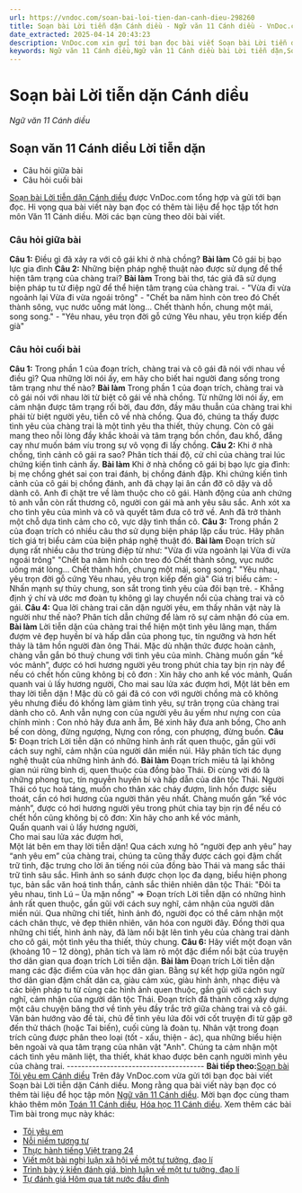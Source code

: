 ```yaml
---
url: https://vndoc.com/soan-bai-loi-tien-dan-canh-dieu-298260
title: Soạn bài Lời tiễn dặn Cánh diều - Ngữ văn 11 Cánh diều - VnDoc.com
date_extracted: 2025-04-14 20:43:23
description: VnDoc.com xin gửi tới bạn đọc bài viết Soạn bài Lời tiễn dặn Cánh diều. Mời các bạn cùng tham khảo để có thêm tài liệu soạn văn 11 Cánh diều nhé.
keywords: Ngữ văn 11 Cánh diều,Ngữ văn 11 Cánh diều bài Lời tiễn dặn,Soạn văn 11 Cánh diều,văn 11 Cánh diều,soạn văn 11,soạn bài 11 cánh diều,ngữ văn 11 cd,Soạn bài Lời tiễn dặn Cánh diều,Soạn bài Lời tiễn dặn,Soạn văn Lời tiễn dặn,Lời tiễn dặn
---
```


# Soạn bài Lời tiễn dặn Cánh diều
 _Ngữ văn 11 Cánh diều_
## Soạn văn 11 Cánh diều Lời tiễn dặn
  * Câu hỏi giữa bài
  * Câu hỏi cuối bài

[Soạn bài Lời tiễn dặn Cánh diều](<https://vndoc.com/soan-bai-loi-tien-dan-canh-dieu-298260>) được VnDoc.com tổng hợp và gửi tới bạn đọc. Hi vọng qua bài viết này bạn đọc có thêm tài liệu để học tập tốt hơn môn Văn 11 Cánh diều. Mời các bạn cùng theo dõi bài viết.
### Câu hỏi giữa bài
**Câu 1:** Điều gì đã xảy ra với cô gái khi ở nhà chồng?
**Bài làm**
Cô gái bị bạo lực gia đình
**Câu 2:** Những biện pháp nghệ thuật nào được sử dụng để thể hiện tâm trạng của chàng trai?
**Bài làm**
Trong bài thơ, tác giả đã sử dụng biện pháp tu từ điệp ngữ để thể hiện tâm trạng của chàng trai.
\- "Vừa đi vừa ngoảnh lại
Vừa đi vừa ngoái trông"
\- "Chết ba năm hình còn treo đó
Chết thành sông, vục nước uống mát lòng…
Chết thành hồn, chung một mái, song song."
\- "Yêu nhau, yêu trọn đời gỗ cứng
Yêu nhau, yêu trọn kiếp đến già"
### Câu hỏi cuối bài
**Câu 1:** Trong phần 1 của đoạn trích, chàng trai và cô gái đã nói với nhau về điều gì? Qua những lời nói ấy, em hãy cho biết hai người đang sống trong tâm trạng như thế nào?
**Bài làm**
Trong phần 1 của đoạn trích, chàng trai và cô gái nói với nhau lời từ biệt cô gái về nhà chồng.
Từ những lời nói ấy, em cảm nhận được tâm trạng rối bời, đau đớn, đầy mâu thuẫn của chàng trai khi phải từ biệt người yêu, tiễn cô về nhà chồng. Qua đó, chúng ta thấy được tình yêu của chàng trai là một tình yêu tha thiết, thủy chung. Còn cô gái mang theo nỗi lòng đầy khắc khoải và tâm trạng bồn chồn, đau khổ, đắng cay như muốn bám víu trong sự vô vọng đi lấy chồng.
**Câu 2:** Khi ở nhà chồng, tình cảnh cô gái ra sao? Phân tích thái độ, cử chỉ của chàng trai lúc chứng kiến tình cảnh ấy.
**Bài làm**
Khi ở nhà chồng cô gái bị bạo lực gia đình: bị mẹ chồng ghét sai con trai đánh, bị chồng đánh đập.
Khi chứng kiến tình cảnh của cô gái bị chồng đánh, anh đã chạy lại ân cần đỡ cô dậy và dỗ dành cô. Anh đi chặt tre về làm thuộc cho cô gái. Hành động của anh chứng tỏ anh vẫn còn rất thương cô, người con gái mà anh yêu sâu sắc. Anh xót xa cho tình yêu của mình và cô và quyết tâm đưa cô trở về. Anh đã trở thành một chỗ dựa tình cảm cho cô, vực dậy tình thần cô.
**Câu 3:** Trong phần 2 của đoạn trích có nhiều câu thơ sử dụng biện pháp lặp cấu trúc. Hãy phân tích giá trị biểu cảm của biện pháp nghệ thuật đó.
**Bài làm**
Đoạn trích sử dụng rất nhiều câu thơ trùng điệp từ như:
"Vừa đi vừa ngoảnh lại
Vừa đi vừa ngoái trông"
"Chết ba năm hình còn treo đó
Chết thành sông, vục nước uống mát lòng…
Chết thành hồn, chung một mái, song song."
"Yêu nhau, yêu trọn đời gỗ cứng
Yêu nhau, yêu trọn kiếp đến già"
Giá trị biểu cảm:
\- Nhấn mạnh sự thủy chung, son sắt trong tình yêu của đôi bạn trẻ.
\- Khẳng định ý chí và ước mơ đoàn tụ không gì lay chuyển nổi của chàng trai và cô gái.
**Câu 4:** Qua lời chàng trai căn dặn người yêu, em thấy nhân vật này là người như thế nào? Phân tích dẫn chứng để làm rõ sự cảm nhận đó của em.
**Bài làm**
Lời tiễn dặn của chàng trai thể hiện một tình yêu lãng mạn, thấm đượm vẻ đẹp huyền bí và hấp dẫn của phong tục, tín ngưỡng và hơn hết thảy là tâm hồn người đàn ông Thái. Mặc dù nhận thức được hoàn cảnh, chàng vẫn gắn bó thuỷ chung với tình yêu của mình. Chàng muốn gần “kề vóc mảnh”, được có hơi hương người yêu trong phút chia tay bịn rịn này để nếu có chết hồn cũng không bị cô đơn :
Xin hãy cho anh kề vóc mảnh,
Quấn quanh vai ủ lấy hương người,
Cho mai sau lửa xác đượm hơi,
Một lát bên em thay lời tiễn dặn \!
Mặc dù cô gái đã có con với người chồng mà cô không yêu nhưng điều đó khống làm giảm tình yêu, sự trân trọng của chàng trai dành cho cô. Anh vẫn nựng con của người yêu âu yếm như nựng con của chính mình :
Con nhỏ hãy đưa anh ẵm,
Bé xinh hãy đưa anh bồng,
Cho anh bế con dòng, đừng ngượng,
Nựng con rồng, con phượng, đừng buồn.
**Câu 5:** Đoạn trích Lời tiễn dặn có những hình ảnh rất quen thuộc, gần gũi với cách suy nghĩ, cảm nhận của người dân miền núi. Hãy phân tích tác dụng nghệ thuật của những hình ảnh đó.
**Bài làm**
Đoạn trích miêu tả lại không gian núi rừng bình dị, quen thuộc của đồng bào Thái. Đi cùng vời đó là những phong tục, tín nguyễn huyền bí và hấp dẫn của dân tộc Thái. Người Thái có tục hoả táng, muốn cho thân xác cháy đượm, linh hồn được siêu thoát, cần có hơi hương của người thân yêu nhất. Chàng muốn gần “kề vóc mảnh”, được có hơi hương người yêu trong phút chia tay bịn rịn để nếu có chết hồn cũng không bị cô đơn:
Xin hãy cho anh kề vóc mảnh,  
Quấn quanh vai ủ lấy hương người,  
Cho mai sau lửa xác đượm hơi,  
Một lát bên em thay lời tiễn dặn\!
Qua cách xưng hô “người đẹp anh yêu” hay “anh yêu em” của chàng trai, chúng ta cũng thấy được cách gọi đậm chất trữ tình, đặc trưng cho lời ăn tiếng nói của đồng bào Thái và mang sắc thái trữ tình sâu sắc.
Hình ảnh so sánh được chọn lọc đa dạng, biểu hiện phong tục, bản sắc văn hoá tinh thần, cảnh sắc thiên nhiên dân tộc Thái: "Đôi ta yêu nhau, tình Lú – Ủa mặn nồng"
=> Đoạn trích Lời tiễn dặn có những hình ảnh rất quen thuộc, gần gũi với cách suy nghĩ, cảm nhận của người dân miền núi. Qua những chi tiết, hình ảnh đó, người đọc có thể cảm nhận một cách chân thực, vẻ đẹp thiên nhiên, văn hóa con người đây. Đồng thời qua những chi tiết, hình ảnh này, đã làm nổi bật lên tình yêu của chàng trai dành cho cô gái, một tình yêu tha thiết, thủy chung.
**Câu 6:** Hãy viết một đoạn văn \(khoảng 10 – 12 dòng\), phân tích và làm rõ một đặc điểm nổi bật của truyện thơ dân gian qua đoạn trích Lời tiễn dặn.
**Bài làm**
Đoạn trích Lời tiễn dặn mang các đặc điểm của văn học dân gian. Bằng sự kết hợp giữa ngôn ngữ thơ dân gian đậm chất dân ca, giàu cảm xúc, giàu hình ảnh, nhạc điệu và các biện pháp tu từ cùng các hình ảnh quen thuộc, gần gũi với cách suy nghĩ, cảm nhận của người dân tộc Thái. Đoạn trích đã thành công xây dựng một câu chuyện băng thơ về tình yêu đầy trắc trở giữa chàng trai và cô gái. Văn bản hướng vào đề tài, chủ đề tình yêu lứa đôi với cốt truyện đi từ gặp gỡ đến thử thách \(hoặc Tai biến\), cuối cùng là đoàn tụ. Nhân vật trong đoạn trích cũng được phân theo loại \(tốt - xấu, thiện - ác\), qua những biểu hiện bên ngoài và qua tâm trạng của nhân vật "Anh". Chúng ta cảm nhận một cách tình yêu mãnh liệt, tha thiết, khát khao được bên cạnh người mình yêu của chàng trai.
\--------------------------------------
**Bài tiếp theo:**[Soạn bài Tôi yêu em Cánh diều](<https://vndoc.com/soan-bai-toi-yeu-em-canh-dieu-298264>)
Trên đây VnDoc.com vừa gửi tới bạn đọc bài viết Soạn bài Lời tiễn dặn Cánh diều. Mong rằng qua bài viết này bạn đọc có thêm tài liệu để học tập môn [Ngữ văn 11 Cánh diều](<https://vndoc.com/ngu-van-11-canh-dieu>). Mời bạn đọc cùng tham khảo thêm môn [Toán 11 Cánh diều](<https://vndoc.com/toan-11-canh-dieu>), [Hóa học 11 Cánh diều](<https://vndoc.com/hoa-hoc-11-canh-dieu>).
Xem thêm các bài Tìm bài trong mục này khác:
  * [Tôi yêu em](</soan-bai-toi-yeu-em-canh-dieu-298264>)
  * [Nỗi niềm tương tư](</soan-bai-noi-niem-tuong-tu-canh-dieu-298267>)
  * [Thực hành tiếng Việt trang 24](</soan-bai-thuc-hanh-tieng-viet-trang-24-cd-298271>)
  * [Viết một bài nghị luận xã hội về một tư tưởng, đạo lí](</soan-bai-viet-mot-bai-nghi-luan-xa-hoi-ve-mot-tu-tuong-dao-li-canh-dieu-298331>)
  * [Trình bày ý kiến đánh giá, bình luận về một tư tưởng, đạo lí](</soan-bai-trinh-bay-y-kien-danh-gia-binh-luan-ve-mot-tu-tuong-dao-li-canh-dieu-298334>)
  * [Tự đánh giá Hôm qua tát nước đầu đình](</soan-bai-tu-danh-gia-hom-qua-tat-nuoc-dau-dinh-canh-dieu-298340>)

